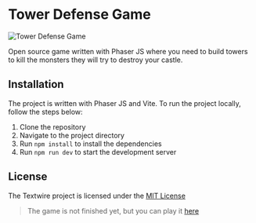 # Tower Defense Game

![Tower Defense Game](./public/assets/logo.png)

Open source game written with Phaser JS where you need to build towers to kill the monsters they will try to destroy your castle.

## Installation

The project is written with Phaser JS and Vite. To run the project locally, follow the steps below:

1. Clone the repository
1. Navigate to the project directory
1. Run `npm install` to install the dependencies
1. Run `npm run dev` to start the development server

## License

The Textwire project is licensed under the [MIT License](https://github.com/SerhiiChoGames/tower-defense/blob/master/LICENSE)

> The game is not finished yet, but you can play it [here](https://serhiichogames.github.io/tower-defense/)
